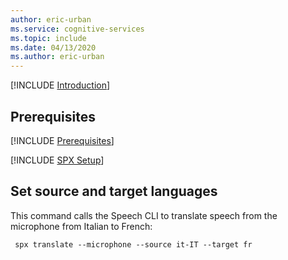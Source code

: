 ```yaml
---
author: eric-urban
ms.service: cognitive-services
ms.topic: include
ms.date: 04/13/2020
ms.author: eric-urban
---
```


[!INCLUDE [Introduction](intro.md)]

## Prerequisites

[!INCLUDE [Prerequisites](../../common/azure-prerequisites.md)]

[!INCLUDE [SPX Setup](../../spx-setup.md)]

## Set source and target languages

This command calls the Speech CLI to translate speech from the microphone from Italian to French:

```shell
 spx translate --microphone --source it-IT --target fr
```
